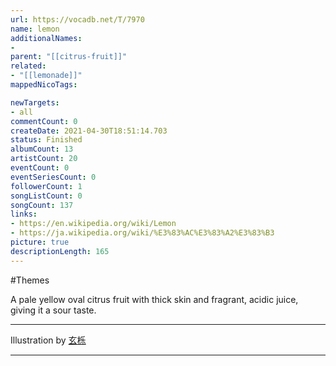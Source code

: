 ```yaml
---
url: https://vocadb.net/T/7970
name: lemon
additionalNames: 
- 
parent: "[[citrus-fruit]]"
related:
- "[[lemonade]]"
mappedNicoTags:

newTargets:
- all
commentCount: 0
createDate: 2021-04-30T18:51:14.703
status: Finished
albumCount: 13
artistCount: 20
eventCount: 0
eventSeriesCount: 0
followerCount: 1
songListCount: 0
songCount: 137
links: 
- https://en.wikipedia.org/wiki/Lemon
- https://ja.wikipedia.org/wiki/%E3%83%AC%E3%83%A2%E3%83%B3
picture: true
descriptionLength: 165
---
```


#Themes

A pale yellow oval citrus fruit with thick skin and fragrant, acidic juice, giving it a sour taste.
___
Illustration by [玄栎](https://www.pixiv.net/en/users/14455812)

---

